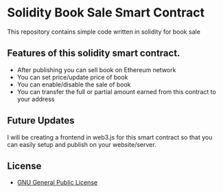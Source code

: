 # Solidity Book Sale Smart Contract

This repository contains simple code written in solidity for book sale 

## Features of this solidity smart contract.

* After publishing you can sell book on Ethereum network
* You can set price/update price of book
* You can enable/disable the sale of book
* You can transfer the full or partial amount earned from this contract to your address

## Future Updates

I will be creating a frontend in web3.js for this smart contract so that you can easily setup and publish on your website/server.

## License

* [GNU General Public License](http://www.gnu.org/licenses/)
